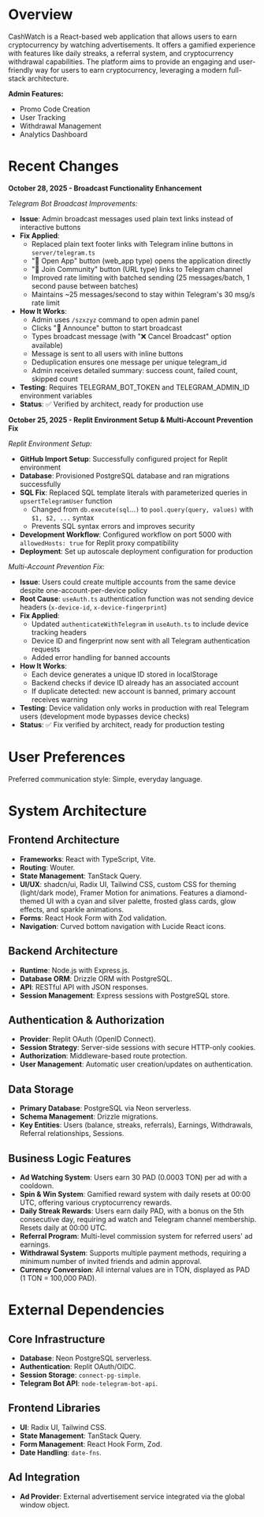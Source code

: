 # Overview

CashWatch is a React-based web application that allows users to earn cryptocurrency by watching advertisements. It offers a gamified experience with features like daily streaks, a referral system, and cryptocurrency withdrawal capabilities. The platform aims to provide an engaging and user-friendly way for users to earn cryptocurrency, leveraging a modern full-stack architecture.

**Admin Features:**
*   Promo Code Creation
*   User Tracking
*   Withdrawal Management
*   Analytics Dashboard

# Recent Changes

**October 28, 2025 - Broadcast Functionality Enhancement**

*Telegram Bot Broadcast Improvements:*
*   **Issue**: Admin broadcast messages used plain text links instead of interactive buttons
*   **Fix Applied**: 
    - Replaced plain text footer links with Telegram inline buttons in `server/telegram.ts`
    - "🚀 Open App" button (web_app type) opens the application directly
    - "🤝 Join Community" button (URL type) links to Telegram channel
    - Improved rate limiting with batched sending (25 messages/batch, 1 second pause between batches)
    - Maintains ~25 messages/second to stay within Telegram's 30 msg/s rate limit
*   **How It Works**:
    - Admin uses `/szxzyz` command to open admin panel
    - Clicks "🔔 Announce" button to start broadcast
    - Types broadcast message (with "❌ Cancel Broadcast" option available)
    - Message is sent to all users with inline buttons
    - Deduplication ensures one message per unique telegram_id
    - Admin receives detailed summary: success count, failed count, skipped count
*   **Testing**: Requires TELEGRAM_BOT_TOKEN and TELEGRAM_ADMIN_ID environment variables
*   **Status**: ✅ Verified by architect, ready for production use

**October 25, 2025 - Replit Environment Setup & Multi-Account Prevention Fix**

*Replit Environment Setup:*
*   **GitHub Import Setup**: Successfully configured project for Replit environment
*   **Database**: Provisioned PostgreSQL database and ran migrations successfully
*   **SQL Fix**: Replaced SQL template literals with parameterized queries in `upsertTelegramUser` function
    - Changed from `db.execute(sql`...`)` to `pool.query(query, values)` with `$1, $2, ...` syntax
    - Prevents SQL syntax errors and improves security
*   **Development Workflow**: Configured workflow on port 5000 with `allowedHosts: true` for Replit proxy compatibility
*   **Deployment**: Set up autoscale deployment configuration for production

*Multi-Account Prevention Fix:*
*   **Issue**: Users could create multiple accounts from the same device despite one-account-per-device policy
*   **Root Cause**: `useAuth.ts` authentication function was not sending device headers (`x-device-id`, `x-device-fingerprint`)
*   **Fix Applied**: 
    - Updated `authenticateWithTelegram` in `useAuth.ts` to include device tracking headers
    - Device ID and fingerprint now sent with all Telegram authentication requests
    - Added error handling for banned accounts
*   **How It Works**:
    - Each device generates a unique ID stored in localStorage
    - Backend checks if device ID already has an associated account
    - If duplicate detected: new account is banned, primary account receives warning
*   **Testing**: Device validation only works in production with real Telegram users (development mode bypasses device checks)
*   **Status**: ✅ Fix verified by architect, ready for production testing

# User Preferences

Preferred communication style: Simple, everyday language.

# System Architecture

## Frontend Architecture
*   **Frameworks**: React with TypeScript, Vite.
*   **Routing**: Wouter.
*   **State Management**: TanStack Query.
*   **UI/UX**: shadcn/ui, Radix UI, Tailwind CSS, custom CSS for theming (light/dark mode), Framer Motion for animations. Features a diamond-themed UI with a cyan and silver palette, frosted glass cards, glow effects, and sparkle animations.
*   **Forms**: React Hook Form with Zod validation.
*   **Navigation**: Curved bottom navigation with Lucide React icons.

## Backend Architecture
*   **Runtime**: Node.js with Express.js.
*   **Database ORM**: Drizzle ORM with PostgreSQL.
*   **API**: RESTful API with JSON responses.
*   **Session Management**: Express sessions with PostgreSQL store.

## Authentication & Authorization
*   **Provider**: Replit OAuth (OpenID Connect).
*   **Session Strategy**: Server-side sessions with secure HTTP-only cookies.
*   **Authorization**: Middleware-based route protection.
*   **User Management**: Automatic user creation/updates on authentication.

## Data Storage
*   **Primary Database**: PostgreSQL via Neon serverless.
*   **Schema Management**: Drizzle migrations.
*   **Key Entities**: Users (balance, streaks, referrals), Earnings, Withdrawals, Referral relationships, Sessions.

## Business Logic Features
*   **Ad Watching System**: Users earn 30 PAD (0.0003 TON) per ad with a cooldown.
*   **Spin & Win System**: Gamified reward system with daily resets at 00:00 UTC, offering various cryptocurrency rewards.
*   **Daily Streak Rewards**: Users earn daily PAD, with a bonus on the 5th consecutive day, requiring ad watch and Telegram channel membership. Resets daily at 00:00 UTC.
*   **Referral Program**: Multi-level commission system for referred users' ad earnings.
*   **Withdrawal System**: Supports multiple payment methods, requiring a minimum number of invited friends and admin approval.
*   **Currency Conversion**: All internal values are in TON, displayed as PAD (1 TON = 100,000 PAD).

# External Dependencies

## Core Infrastructure
*   **Database**: Neon PostgreSQL serverless.
*   **Authentication**: Replit OAuth/OIDC.
*   **Session Storage**: `connect-pg-simple`.
*   **Telegram Bot API**: `node-telegram-bot-api`.

## Frontend Libraries
*   **UI**: Radix UI, Tailwind CSS.
*   **State Management**: TanStack Query.
*   **Form Management**: React Hook Form, Zod.
*   **Date Handling**: `date-fns`.

## Ad Integration
*   **Ad Provider**: External advertisement service integrated via the global window object.